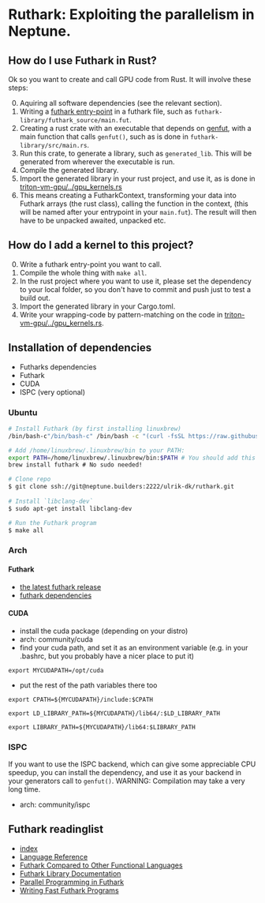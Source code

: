 # Ruthark: Exploiting the parallelism in Neptune.
## How do I use Futhark in Rust?
Ok so you want to create and call GPU code from Rust. It will involve these steps:

0. Aquiring all software dependencies (see the relevant section).
1. Writing a [futhark entry-point](https://futhark.readthedocs.io/en/latest/language-reference.html#entry-points) in a futhark file, such as `futhark-library/futhark_source/main.fut`.
2. Creating a rust crate with an executable that depends on [genfut](https://github.com/Ulrik-dk/genfut.git), with a main function that calls `genfut()`, such as is done in `futhark-library/src/main.rs`.
3. Run this crate, to generate a library, such as `generated_lib`. This will be generated from wherever the executable is run.
4. Compile the generated library.
5. Import the generated library in your rust project, and use it, as is done in [triton-vm-gpu/../gpu_kernels.rs](https://neptune.builders/ulrik-dk/triton-vm-gpu/src/branch/master/triton-vm/src/table/gpu_kernels.rs)
6. This means creating a FutharkContext, transforming your data into Futhark arrays (the rust class), calling the function in the context, (this will be named after your entrypoint in your `main.fut`). The result will then have to be unpacked awaited, unpacked etc.

## How do I add a kernel to this project?
0. Write a futhark entry-point you want to call.
1. Compile the whole thing with `make all`.
2. In the rust project where you want to use it, please set the dependency to your local folder, so you don't have to commit and push just to test a build out.
3. Import the generated library in your Cargo.toml.
4. Write your wrapping-code by pattern-matching on the code in [triton-vm-gpu/../gpu_kernels.rs](https://neptune.builders/ulrik-dk/triton-vm-gpu/src/branch/master/triton-vm/src/table/gpu_kernels.rs).

## Installation of dependencies
* Futharks dependencies
* Futhark
* CUDA
* ISPC (very optional)

### Ubuntu
```bash
# Install Futhark (by first installing linuxbrew)
/bin/bash-c"/bin/bash-c" /bin/bash -c "(curl -fsSL https://raw.githubusercontent.com/Homebrew/install/HEAD/install.sh)"

# Add /home/linuxbrew/.linuxbrew/bin to your PATH:
export PATH=/home/linuxbrew/.linuxbrew/bin:$PATH # You should add this to your ~/.bashrc
brew install futhark # No sudo needed!

# Clone repo
$ git clone ssh://git@neptune.builders:2222/ulrik-dk/ruthark.git
 
# Install `libclang-dev`
$ sudo apt-get install libclang-dev

# Run the Futhark program
$ make all
```

### Arch
#### Futhark
* [the latest futhark release](https://futhark-lang.org/releases/)
* [futhark dependencies](https://futhark.readthedocs.io/en/latest/installation.html#dependencies)

#### CUDA
* install the cuda package (depending on your distro)
* arch: community/cuda
* find your cuda path, and set it as an environment variable (e.g. in your .bashrc, but you probably have a nicer place to put it)

`export MYCUDAPATH=/opt/cuda`

* put the rest of the path variables there too

`export CPATH=${MYCUDAPATH}/include:$CPATH`

`export LD_LIBRARY_PATH=${MYCUDAPATH}/lib64/:$LD_LIBRARY_PATH`

`export LIBRARY_PATH=${MYCUDAPATH}/lib64:$LIBRARY_PATH`

### ISPC
If you want to use the ISPC backend, which can give some appreciable CPU speedup, you can install the dependency, and use it as your backend in your generators call to `genfut()`. WARNING: Compilation may take a very long time.
* arch: community/ispc

## Futhark readinglist
* [index](https://futhark-lang.org/index.html)
* [Language Reference](https://futhark.readthedocs.io/en/latest/language-reference.html)
* [Futhark Compared to Other Functional Languages](https://futhark.readthedocs.io/en/stable/versus-other-languages.html)
* [Futhark Library Documentation](https://futhark-lang.org/docs/prelude/)
* [Parallel Programming in Futhark](https://futhark-book.readthedocs.io/en/latest/)
* [Writing Fast Futhark Programs](https://futhark.readthedocs.io/en/latest/performance.html)
